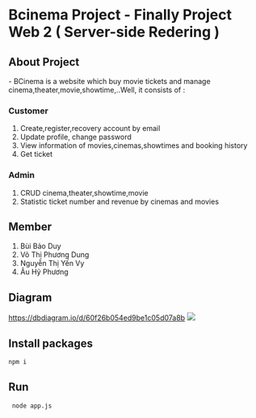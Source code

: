 # Bcinema Project - Finally Project Web 2 ( Server-side Redering )

## About Project
<p>- BCinema is a website which buy movie tickets and manage cinema,theater,movie,showtime,..Well, it consists of :  <p>

### Customer
1. Create,register,recovery account by email
2. Update profile, change password
3. View information of movies,cinemas,showtimes and booking history
4. Get ticket

### Admin
1. CRUD cinema,theater,showtime,movie 
2. Statistic ticket number and revenue by cinemas and movies


## Member
 1. Bùi Bảo Duy 
 2. Võ Thị Phương Dung
 3. Nguyễn Thị Yến Vy
 4. Âu Hỷ Phương 

## Diagram
https://dbdiagram.io/d/60f26b054ed9be1c05d07a8b
<img src="https://imgur.com/Si2T8rq.png"/>
## Install packages
```bash
npm i
```
## Run
```bash
 node app.js 
 ```
